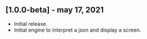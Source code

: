 ## [1.0.0-beta] - may 17, 2021

* Initial release.
* Initial engine to interpret a json and display a screen.
